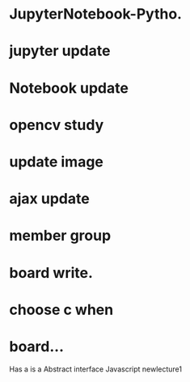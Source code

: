 # JupyterNotebook-Pytho.
# jupyter update
# Notebook update
# opencv study
# update image
# ajax update
# member group
# board write.
# choose c when 
# board...

Has a is a
Abstract interface
Javascript newlecture1
